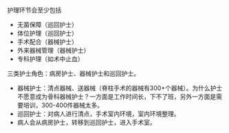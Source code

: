 护理环节会至少包括
- 无菌保障（巡回护士）
- 体位护理（巡回护士）
- 手术配合（器械护士）
- 外来器械管理（器械护士）
- 专科护理（如术中止血）

三类护士角色：病房护士、器械护士和巡回护士。
- 器械护士：清点器械、送器械（脊柱手术的器械有300+个器械）。为什么护士不愿意成为骨科器械护士？一方面是工作时间长，下不了班，另外一方面是需要培训，300-400件器械太多。
- 巡回护士：对病人进行清点，手术室内环境，室内环境整理。
- 病人会从病房护士，转移到巡回护士，进入手术室。

